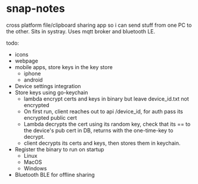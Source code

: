 # snap-notes
cross platform file/clipboard sharing app so i can send stuff from one PC to the other. Sits in systray. Uses mqtt broker and bluetooth LE.

todo:
- icons
- webpage
- mobile apps, store keys in the key store
  - iphone
  - android
- Device settings integration
- Store keys using go-keychain
  - lambda encrypt certs and keys in binary but leave device_id.txt not encrypted
  - On first run, client reaches out to api /device_id, for auth pass its encrypted public cert
  - Lambda decrypts the cert using its random key, check that its == to the device's pub cert in DB, returns with the one-time-key to decrypt.
  - client decrypts its certs and keys, then stores them in keychain.
- Register the binary to run on startup
  - Linux
  - MacOS
  - Windows  
- Bluetooth BLE for offline sharing
